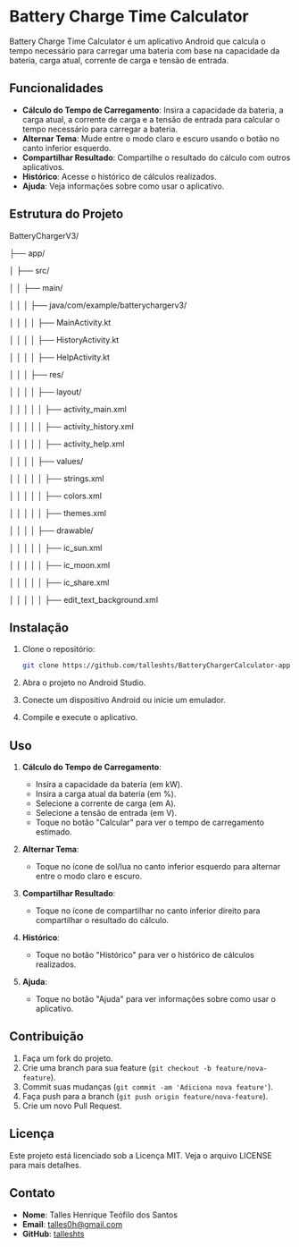# Battery Charge Time Calculator

Battery Charge Time Calculator é um aplicativo Android que calcula o tempo necessário para carregar uma bateria com base na capacidade da bateria, carga atual, corrente de carga e tensão de entrada.

## Funcionalidades

- **Cálculo do Tempo de Carregamento**: Insira a capacidade da bateria, a carga atual, a corrente de carga e a tensão de entrada para calcular o tempo necessário para carregar a bateria.
- **Alternar Tema**: Mude entre o modo claro e escuro usando o botão no canto inferior esquerdo.
- **Compartilhar Resultado**: Compartilhe o resultado do cálculo com outros aplicativos.
- **Histórico**: Acesse o histórico de cálculos realizados.
- **Ajuda**: Veja informações sobre como usar o aplicativo.

## Estrutura do Projeto

BatteryChargerV3/

├── app/ 

│ ├── src/ 

│ │ ├── main/ 

│ │ │ ├── java/com/example/batterychargerv3/ 

│ │ │ │ ├── MainActivity.kt 

│ │ │ │ ├── HistoryActivity.kt 

│ │ │ │ ├── HelpActivity.kt 

│ │ │ ├── res/ 

│ │ │ │ ├── layout/ 

│ │ │ │ │ ├── activity_main.xml 

│ │ │ │ │ ├── activity_history.xml 

│ │ │ │ │ ├── activity_help.xml 

│ │ │ │ ├── values/ 

│ │ │ │ │ ├── strings.xml 

│ │ │ │ │ ├── colors.xml 

│ │ │ │ │ ├── themes.xml 

│ │ │ │ ├── drawable/ 

│ │ │ │ │ ├── ic_sun.xml 

│ │ │ │ │ ├── ic_moon.xml 

│ │ │ │ │ ├── ic_share.xml

│ │ │ │ │ ├── edit_text_background.xml


## Instalação

1. Clone o repositório:
    ```sh
    git clone https://github.com/talleshts/BatteryChargerCalculator-app.git
    ```

2. Abra o projeto no Android Studio.

3. Conecte um dispositivo Android ou inicie um emulador.

4. Compile e execute o aplicativo.

## Uso

1. **Cálculo do Tempo de Carregamento**:
    - Insira a capacidade da bateria (em kW).
    - Insira a carga atual da bateria (em %).
    - Selecione a corrente de carga (em A).
    - Selecione a tensão de entrada (em V).
    - Toque no botão "Calcular" para ver o tempo de carregamento estimado.

2. **Alternar Tema**:
    - Toque no ícone de sol/lua no canto inferior esquerdo para alternar entre o modo claro e escuro.

3. **Compartilhar Resultado**:
    - Toque no ícone de compartilhar no canto inferior direito para compartilhar o resultado do cálculo.

4. **Histórico**:
    - Toque no botão "Histórico" para ver o histórico de cálculos realizados.

5. **Ajuda**:
    - Toque no botão "Ajuda" para ver informações sobre como usar o aplicativo.

## Contribuição

1. Faça um fork do projeto.
2. Crie uma branch para sua feature (`git checkout -b feature/nova-feature`).
3. Commit suas mudanças (`git commit -am 'Adiciona nova feature'`).
4. Faça push para a branch (`git push origin feature/nova-feature`).
5. Crie um novo Pull Request.

## Licença

Este projeto está licenciado sob a Licença MIT. Veja o arquivo LICENSE para mais detalhes.

## Contato

- **Nome**: Talles Henrique Teófilo dos Santos
- **Email**: talles0h@gmail.com
- **GitHub**: [talleshts](https://github.com/Talleshts)
